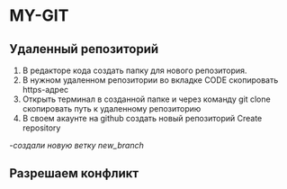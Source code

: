 ﻿# MY-GIT

## Удаленный репозиторий

1. В редакторе кода создать папку для нового репозитория.
2. В нужном удаленном репозитории во вкладке CODE скопировать https-адрес
3. Открыть терминал в созданной папке и через команду git clone скопировать путь к удаленному репозиторию
4. В своем акаунте на github создать новый репозиторий Create repository

*-создали новую ветку new_branch*
## Разрешаем конфликт
